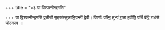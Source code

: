 +++
title = "०३ या विश्पत्नीन्द्रमसि"

+++
या वि॒श्पत्नीन्द्र॒मसि॑ प्र॒तीची॑ स॒हस्र॑स्तुकाभि॒यन्ती॑ दे॒वी। विष्णोः॑ पत्नि॒ तुभ्यं॑ रा॒ता ह॒वींषि॒ पतिं॑ देवि॒ राध॑से चोदयस्व ॥